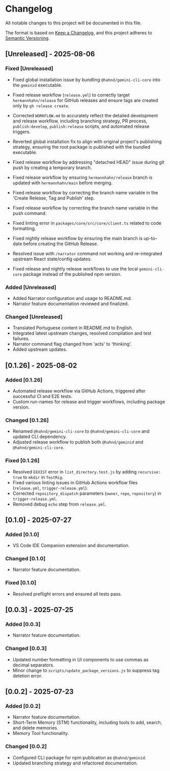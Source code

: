 # Changelog

All notable changes to this project will be documented in this file.

The format is based on [Keep a Changelog](https://keepachangelog.com/en/1.0.0/),
and this project adheres to [Semantic Versioning](https://semver.org/spec/v2.0.0.html).

## [Unreleased] - 2025-08-06

### Fixed [Unreleased]

- Fixed global installation issue by bundling `@hahnd/gemini-cli-core` into the `geminid` executable.
- Fixed release workflow (`release.yml`) to correctly target `hermannhahn/release` for GitHub releases and ensure tags are created only by `gh release create`.
- Corrected `WORKFLOW.md` to accurately reflect the detailed development and release workflow, including branching strategy, PR process, `publish:develop`, `publish:release` scripts, and automated release triggers.

- Reverted global installation fix to align with original project's publishing strategy, ensuring the root package is published with the bundled executable.
- Fixed release workflow by addressing "detached HEAD" issue during git push by creating a temporary branch.
- Fixed release workflow by ensuring `hermannhahn/release` branch is updated with `hermannhahn/main` before merging.
- Fixed release workflow by correcting the branch name variable in the 'Create Release, Tag and Publish' step.
- Fixed release workflow by correcting the branch name variable in the push command.
- Fixed linting error in `packages/core/src/core/client.ts` related to code formatting.
- Fixed nightly release workflow by ensuring the main branch is up-to-date before creating the GitHub Release.
- Resolved issue with `/narrator` command not working and re-integrated upstream React state/config updates.
- Fixed release and nightly release workflows to use the local `gemini-cli-core` package instead of the published npm version.

### Added [Unreleased]

- Added Narrator configuration and usage to README.md.
- Narrator feature documentation reviewed and finalized.

### Changed [Unreleased]

- Translated Portuguese content in README.md to English.
- Integrated latest upstream changes, resolved compilation and test failures.
- Narrator command flag changed from 'acts' to 'thinking'.
- Added upstream updates.

## [0.1.26] - 2025-08-02

### Added [0.1.26]

- Automated release workflow via GitHub Actions, triggered after successful CI and E2E tests.
- Custom run-names for release and trigger workflows, including package version.

### Changed [0.1.26]

- Renamed `@hahnd/gemini-cli-core` to `@hahnd/gemini-cli-core` and updated CLI dependency.
- Adjusted release workflow to publish both `@hahnd/geminid` and `@hahnd/gemini-cli-core`.

### Fixed [0.1.26]

- Resolved `EEXIST` error in `list_directory.test.js` by adding `recursive: true` to `mkdir` in `TestRig`.
- Fixed various linting issues in GitHub Actions workflow files (`release.yml`, `trigger-release.yml`).
- Corrected `repository_dispatch` parameters (`owner`, `repo`, `repository`) in `trigger-release.yml`.
- Removed debug `echo` step from `release.yml`.

## [0.1.0] - 2025-07-27

### Added [0.1.0]

- VS Code IDE Companion extension and documentation.

### Changed [0.1.0]

- Narrator feature documentation.

### Fixed [0.1.0]

- Resolved preflight errors and ensured all tests pass.

## [0.0.3] - 2025-07-25

### Added [0.0.3]

- Narrator feature documentation.

### Changed [0.0.3]

- Updated number formatting in UI components to use commas as decimal separators.
- Minor change to `scripts/update_package_versions.js` to suppress tag deletion error.

## [0.0.2] - 2025-07-23

### Added [0.0.2]

- Narrator feature documentation.
- Short-Term Memory (STM) functionality, including tools to add, search, and delete memories.
- Memory Tool functionality.

### Changed [0.0.2]

- Configured CLI package for npm publication as `@hahnd/geminid`.
- Updated branching strategy and refactored documentation.
